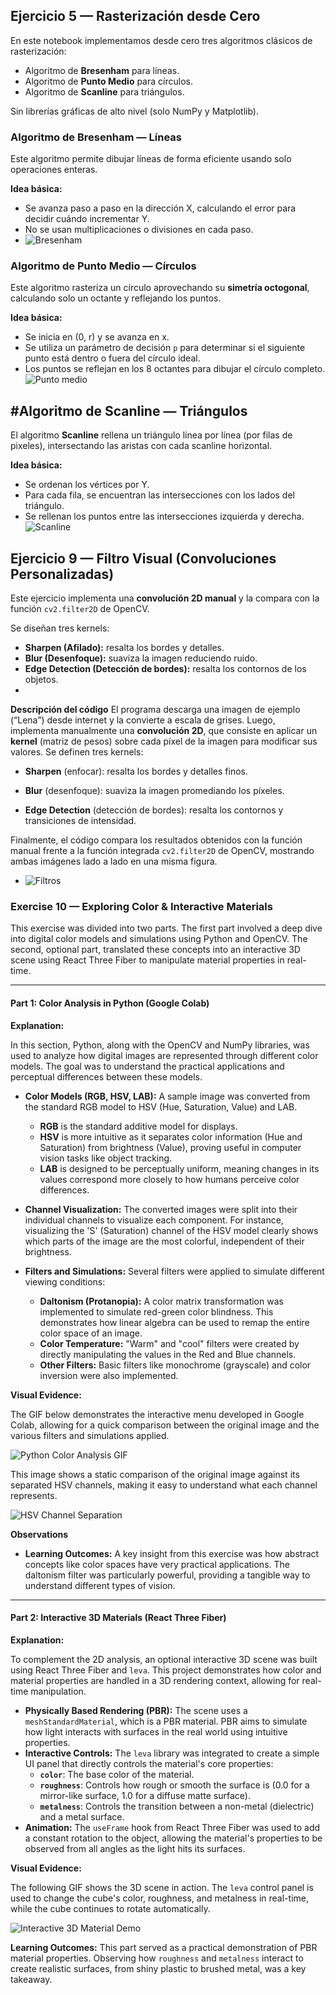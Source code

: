 ﻿## Ejercicio 5 — Rasterización desde Cero

En este notebook implementamos desde cero tres algoritmos clásicos de rasterización:

-   Algoritmo de  **Bresenham**  para líneas.
-   Algoritmo de  **Punto Medio**  para círculos.
-   Algoritmo de  **Scanline**  para triángulos.

Sin librerías gráficas de alto nivel (solo NumPy y Matplotlib).
### Algoritmo de Bresenham — Líneas

Este algoritmo permite dibujar líneas de forma eficiente usando solo operaciones enteras.

**Idea básica:**

-   Se avanza paso a paso en la dirección X, calculando el error para decidir cuándo incrementar Y.
-   No se usan multiplicaciones o divisiones en cada paso.
- ![Bresenham](`assets/bresenham.png)
### Algoritmo de Punto Medio — Círculos

Este algoritmo rasteriza un círculo aprovechando su  **simetría octogonal**, calculando solo un octante y reflejando los puntos.

**Idea básica:**

-   Se inicia en (0, r) y se avanza en x.
-   Se utiliza un parámetro de decisión  `p`  para determinar si el siguiente punto está dentro o fuera del círculo ideal.
-   Los puntos se reflejan en los 8 octantes para dibujar el círculo completo.
 ![Punto medio](`assets/punto_medio.png)
## #Algoritmo de Scanline — Triángulos

El algoritmo  **Scanline**  rellena un triángulo línea por línea (por filas de pixeles), intersectando las aristas con cada scanline horizontal.

**Idea básica:**

-   Se ordenan los vértices por Y.
-   Para cada fila, se encuentran las intersecciones con los lados del triángulo.
-   Se rellenan los puntos entre las intersecciones izquierda y derecha.
 ![Scanline](`assets/scanline.png)
## Ejercicio 9 — Filtro Visual (Convoluciones Personalizadas)

Este ejercicio implementa una  **convolución 2D manual**  y la compara con la función  `cv2.filter2D`  de OpenCV.

Se diseñan tres kernels:

-   **Sharpen (Afilado):**  resalta los bordes y detalles.
-   **Blur (Desenfoque):**  suaviza la imagen reduciendo ruido.
-   **Edge Detection (Detección de bordes):**  resalta los contornos de los objetos.
- 
**Descripción del código**
El programa descarga una imagen de ejemplo (“Lena”) desde internet y la convierte a escala de grises. Luego, implementa manualmente una **convolución 2D**, que consiste en aplicar un **kernel** (matriz de pesos) sobre cada píxel de la imagen para modificar sus valores. Se definen tres kernels:

-   **Sharpen** (enfocar): resalta los bordes y detalles finos.
    
-   **Blur** (desenfoque): suaviza la imagen promediando los píxeles.
    
-   **Edge Detection** (detección de bordes): resalta los contornos y transiciones de intensidad.
    

Finalmente, el código compara los resultados obtenidos con la función manual frente a la función integrada `cv2.filter2D` de OpenCV, mostrando ambas imágenes lado a lado en una misma figura.
- ![Filtros](`assets/lena_filtros.png)

### Exercise 10 — Exploring Color & Interactive Materials

This exercise was divided into two parts. The first part involved a deep dive into digital color models and simulations using Python and OpenCV. The second, optional part, translated these concepts into an interactive 3D scene using React Three Fiber to manipulate material properties in real-time.

---

#### Part 1: Color Analysis in Python (Google Colab)

**Explanation:**

In this section, Python, along with the OpenCV and NumPy libraries, was used to analyze how digital images are represented through different color models. The goal was to understand the practical applications and perceptual differences between these models.

- **Color Models (RGB, HSV, LAB):** A sample image was converted from the standard RGB model to HSV (Hue, Saturation, Value) and LAB.

  - **RGB** is the standard additive model for displays.
  - **HSV** is more intuitive as it separates color information (Hue and Saturation) from brightness (Value), proving useful in computer vision tasks like object tracking.
  - **LAB** is designed to be perceptually uniform, meaning changes in its values correspond more closely to how humans perceive color differences.

- **Channel Visualization:** The converted images were split into their individual channels to visualize each component. For instance, visualizing the 'S' (Saturation) channel of the HSV model clearly shows which parts of the image are the most colorful, independent of their brightness.

- **Filters and Simulations:** Several filters were applied to simulate different viewing conditions:
  - **Daltonism (Protanopia):** A color matrix transformation was implemented to simulate red-green color blindness. This demonstrates how linear algebra can be used to remap the entire color space of an image.
  - **Color Temperature:** "Warm" and "cool" filters were created by directly manipulating the values in the Red and Blue channels.
  - **Other Filters:** Basic filters like monochrome (grayscale) and color inversion were also implemented.

**Visual Evidence:**

The GIF below demonstrates the interactive menu developed in Google Colab, allowing for a quick comparison between the original image and the various filters and simulations applied.

![Python Color Analysis GIF](../../gifs/10/python.gif)

This image shows a static comparison of the original image against its separated HSV channels, making it easy to understand what each channel represents.

![HSV Channel Separation](../../assets/10/comparisson.png)

**Observations**

- **Learning Outcomes:** A key insight from this exercise was how abstract concepts like color spaces have very practical applications. The daltonism filter was particularly powerful, providing a tangible way to understand different types of vision.

---

#### Part 2: Interactive 3D Materials (React Three Fiber)

**Explanation:**

To complement the 2D analysis, an optional interactive 3D scene was built using React Three Fiber and `leva`. This project demonstrates how color and material properties are handled in a 3D rendering context, allowing for real-time manipulation.

- **Physically Based Rendering (PBR):** The scene uses a `meshStandardMaterial`, which is a PBR material. PBR aims to simulate how light interacts with surfaces in the real world using intuitive properties.
- **Interactive Controls:** The `leva` library was integrated to create a simple UI panel that directly controls the material's core properties:
  - **`color`**: The base color of the material.
  - **`roughness`**: Controls how rough or smooth the surface is (0.0 for a mirror-like surface, 1.0 for a diffuse matte surface).
  - **`metalness`**: Controls the transition between a non-metal (dielectric) and a metal surface.
- **Animation:** The `useFrame` hook from React Three Fiber was used to add a constant rotation to the object, allowing the material's properties to be observed from all angles as the light hits its surfaces.

**Visual Evidence:**

The following GIF shows the 3D scene in action. The `leva` control panel is used to change the cube's color, roughness, and metalness in real-time, while the cube continues to rotate automatically.

![Interactive 3D Material Demo](../../gifs/10/threejs.gif)

**Learning Outcomes:** This part served as a practical demonstration of PBR material properties. Observing how `roughness` and `metalness` interact to create realistic surfaces, from shiny plastic to brushed metal, was a key takeaway.
